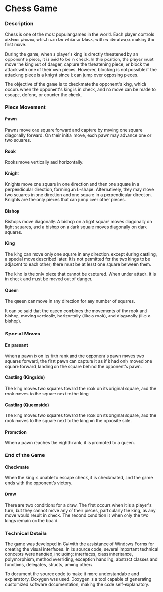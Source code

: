 # Chess Game

### Description
Chess is one of the most popular games in the world. Each player controls sixteen pieces, which can be white or black, with white always making the first move.

During the game, when a player's king is directly threatened by an opponent's piece, it is said to be in check. In this position, the player must move the king out of danger, capture the threatening piece, or block the attack with one of their own pieces. However, blocking is not possible if the attacking piece is a knight since it can jump over opposing pieces.

The objective of the game is to checkmate the opponent's king, which occurs when the opponent's king is in check, and no move can be made to escape, defend, or counter the check.

### Piece Movement
#### Pawn
Pawns move one square forward and capture by moving one square diagonally forward. On their initial move, each pawn may advance one or two squares.

#### Rook
Rooks move vertically and horizontally.

#### Knight
Knights move one square in one direction and then one square in a perpendicular direction, forming an L-shape. Alternatively, they may move two squares in one direction and one square in a perpendicular direction. Knights are the only pieces that can jump over other pieces.

#### Bishop
Bishops move diagonally. A bishop on a light square moves diagonally on light squares, and a bishop on a dark square moves diagonally on dark squares.

#### King
The king can move only one square in any direction, except during castling, a special move described later. It is not permitted for the two kings to be adjacent to each other; there must be at least one square between them.

The king is the only piece that cannot be captured. When under attack, it is in check and must be moved out of danger.

#### Queen
The queen can move in any direction for any number of squares.

It can be said that the queen combines the movements of the rook and bishop, moving vertically, horizontally (like a rook), and diagonally (like a bishop).

### Special Moves
#### En passant
When a pawn is on its fifth rank and the opponent's pawn moves two squares forward, the first pawn can capture it as if it had only moved one square forward, landing on the square behind the opponent's pawn.

#### Castling (Kingside)
The king moves two squares toward the rook on its original square, and the rook moves to the square next to the king.

#### Castling (Queenside)
The king moves two squares toward the rook on its original square, and the rook moves to the square next to the king on the opposite side.

#### Promotion
When a pawn reaches the eighth rank, it is promoted to a queen.

### End of the Game
#### Checkmate
When the king is unable to escape check, it is checkmated, and the game ends with the opponent's victory.

#### Draw
There are two conditions for a draw. The first occurs when it is a player's turn, but they cannot move any of their pieces, particularly the king, as any move would result in check. The second condition is when only the two kings remain on the board.

### Technical Details
The game was developed in C# with the assistance of Windows Forms for creating the visual interfaces. In its source code, several important technical concepts were handled, including: interfaces, class inheritance, polymorphism, method overriding, exception handling, abstract classes and functions, delegates, structs, among others.

To document the source code to make it more understandable and explanatory, Doxygen was used. Doxygen is a tool capable of generating customized software documentation, making the code self-explanatory.